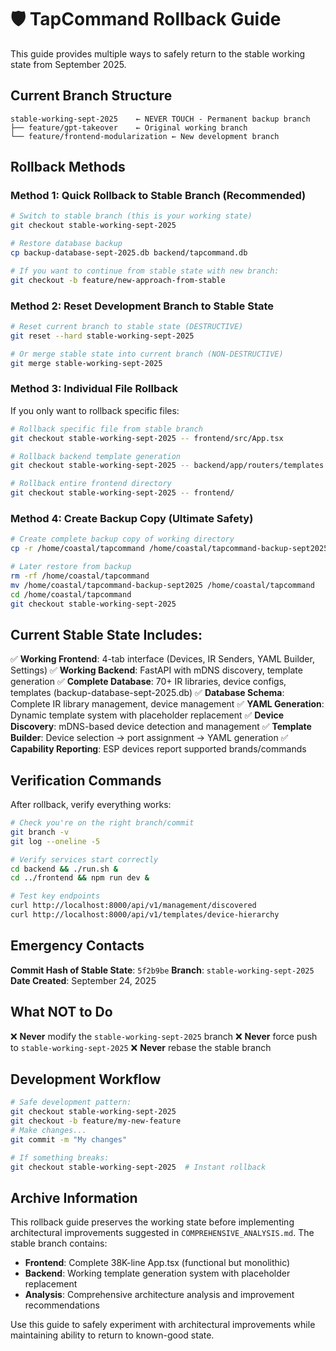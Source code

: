 # 🛡️ TapCommand Rollback Guide

This guide provides multiple ways to safely return to the stable working state from September 2025.

## Current Branch Structure

```
stable-working-sept-2025    ← NEVER TOUCH - Permanent backup branch
├── feature/gpt-takeover    ← Original working branch
└── feature/frontend-modularization ← New development branch
```

## Rollback Methods

### Method 1: Quick Rollback to Stable Branch (Recommended)

```bash
# Switch to stable branch (this is your working state)
git checkout stable-working-sept-2025

# Restore database backup
cp backup-database-sept-2025.db backend/tapcommand.db

# If you want to continue from stable state with new branch:
git checkout -b feature/new-approach-from-stable
```

### Method 2: Reset Development Branch to Stable State

```bash
# Reset current branch to stable state (DESTRUCTIVE)
git reset --hard stable-working-sept-2025

# Or merge stable state into current branch (NON-DESTRUCTIVE)
git merge stable-working-sept-2025
```

### Method 3: Individual File Rollback

If you only want to rollback specific files:

```bash
# Rollback specific file from stable branch
git checkout stable-working-sept-2025 -- frontend/src/App.tsx

# Rollback backend template generation
git checkout stable-working-sept-2025 -- backend/app/routers/templates.py

# Rollback entire frontend directory
git checkout stable-working-sept-2025 -- frontend/
```

### Method 4: Create Backup Copy (Ultimate Safety)

```bash
# Create complete backup copy of working directory
cp -r /home/coastal/tapcommand /home/coastal/tapcommand-backup-sept2025

# Later restore from backup
rm -rf /home/coastal/tapcommand
mv /home/coastal/tapcommand-backup-sept2025 /home/coastal/tapcommand
cd /home/coastal/tapcommand
git checkout stable-working-sept-2025
```

## Current Stable State Includes:

✅ **Working Frontend**: 4-tab interface (Devices, IR Senders, YAML Builder, Settings)
✅ **Working Backend**: FastAPI with mDNS discovery, template generation
✅ **Complete Database**: 70+ IR libraries, device configs, templates (backup-database-sept-2025.db)
✅ **Database Schema**: Complete IR library management, device management
✅ **YAML Generation**: Dynamic template system with placeholder replacement
✅ **Device Discovery**: mDNS-based device detection and management
✅ **Template Builder**: Device selection → port assignment → YAML generation
✅ **Capability Reporting**: ESP devices report supported brands/commands

## Verification Commands

After rollback, verify everything works:

```bash
# Check you're on the right branch/commit
git branch -v
git log --oneline -5

# Verify services start correctly
cd backend && ./run.sh &
cd ../frontend && npm run dev &

# Test key endpoints
curl http://localhost:8000/api/v1/management/discovered
curl http://localhost:8000/api/v1/templates/device-hierarchy
```

## Emergency Contacts

**Commit Hash of Stable State**: `5f2b9be`
**Branch**: `stable-working-sept-2025`
**Date Created**: September 24, 2025

## What NOT to Do

❌ **Never** modify the `stable-working-sept-2025` branch
❌ **Never** force push to `stable-working-sept-2025`
❌ **Never** rebase the stable branch

## Development Workflow

```bash
# Safe development pattern:
git checkout stable-working-sept-2025
git checkout -b feature/my-new-feature
# Make changes...
git commit -m "My changes"

# If something breaks:
git checkout stable-working-sept-2025  # Instant rollback
```

## Archive Information

This rollback guide preserves the working state before implementing architectural improvements suggested in `COMPREHENSIVE_ANALYSIS.md`. The stable branch contains:

- **Frontend**: Complete 38K-line App.tsx (functional but monolithic)
- **Backend**: Working template generation system with placeholder replacement
- **Analysis**: Comprehensive architecture analysis and improvement recommendations

Use this guide to safely experiment with architectural improvements while maintaining ability to return to known-good state.